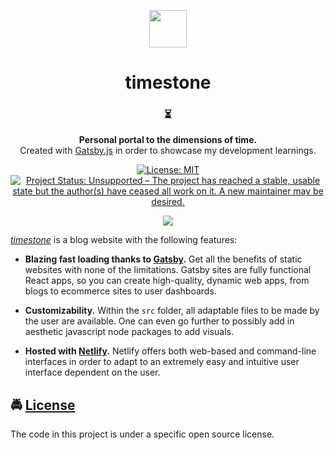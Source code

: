<!-- HEADING -->

<p align="center">
  <img src="https://user-images.githubusercontent.com/10361542/71635438-7e97da00-2bd9-11ea-9940-8a42bd798a00.png" width="60">
</p>
<h1 align="center">️timestone</h1>

<!-- DESCRIPTION -->

<h3 align="center">
  <span role="img" aria-label="Hourglass Not Done">⏳</span>
</h3>
<p align="center">
  <strong>Personal portal to the dimensions of time.</strong><br>
  Created with <a href="https://www.gatsbyjs.org/" target="_blank">Gatsby.js</a> in order to showcase my development learnings.
</p>

<!-- BADGES -->

<p align="center">
    <a href="https://github.com/acfromspace/timestone/blob/master/LICENSE">
        <img src="https://img.shields.io/github/license/mashape/apistatus.svg"
            alt="License: MIT"></a>
    <a href="https://www.repostatus.org/#unsupported">
        <img src="https://www.repostatus.org/badges/latest/unsupported.svg" alt="Project Status: Unsupported – The project has reached a stable, usable state but the author(s) have ceased all work on it. A new maintainer may be desired." /></a>
</p>

<!-- FEATURES -->

<p align="center">
  <img src="https://user-images.githubusercontent.com/10361542/71686144-326ea600-2d4f-11ea-9718-9560bd986964.png">
</p>

[_timestone_](https://timestone.netlify.com) is a blog website with the following features:

- **Blazing fast loading thanks to [Gatsby](https://www.gatsbyjs.org/).** Get all the benefits of static websites with none of the limitations. Gatsby sites are fully functional React apps, so you can create high-quality, dynamic web apps, from blogs to ecommerce sites to user dashboards.

- **Customizability.** Within the `src` folder, all adaptable files to be made by the user are available. One can even go further to possibly add in aesthetic javascript node packages to add visuals.

- **Hosted with [Netlify](https://www.netlify.com/).** Netlify offers both web-based and command-line interfaces in order to adapt to an extremely easy and intuitive user interface dependent on the user.

<!-- LICENSE -->

## <span role="img" aria-label="Oncoming Police Car">🚔</span> [License](LICENSE)

The code in this project is under a specific open source license.
